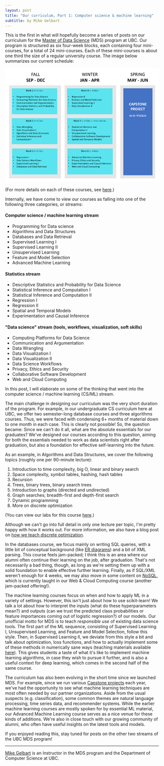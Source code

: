 ```yaml
---
layout: post
title: "Our curriculum, Part 1: Computer science & machine learning"
subtitle: by Mike Gelbart
---
```


This is the first in what will hopefully become a series of posts on our curriculum for the [Master of Data Science](https://masterdatascience.science.ubc.ca/) (MDS) program at UBC. Our program is structured as six four-week blocks, each containing four mini-courses, for a total of 24 mini-courses. Each of these mini-courses is about one third the size of a regular university course. The image below summarizes our current schedule:

![](/img/blog/schedule.png)

(For more details on each of these courses, see [here](https://ubc-mds.github.io/descriptions/).)

Internally, we have come to view our courses as falling into one of the following three categories, or streams:

#### Computer science / machine learning stream

- Programming for Data science
- Algorithms and Data Structures
- Databases and Data Retrieval
- Supervised Learning I
- Supervised Learning II
- Unsupervised Learning
- Feature and Model Selection
- Advanced Machine Learning

#### Statistics stream

- Descriptive Statistics and Probability for Data Science
- Statistical Inference and Computation I
- Statistical Inference and Computation II
- Regression I
- Regression II
- Spatial and Temporal Models
- Experimentation and Causal Inference

#### "Data science" stream (tools, workflows, visualization, soft skills)

- Computing Platforms for Data Science
- Communication and Argumentation
- Data Wrangling
- Data Visualization I
- Data Visualization II
- Data Science Workflows
- Privacy, Ethics and Security
- Collaborative Software Development
- Web and Cloud Computing

In this post, I will elaborate on some of the thinking that went into the computer science / machine learning (CS/ML) stream.

The main challenge in designing our curriculum was the very short duration of the program. For example, in our undergraduate CS curriculum here at UBC, we offer two semester-long database courses and three algorithms courses. Thus, we were faced with condensing 6+ months of material down to one month in each case. This is clearly not possible! So, the question became: Since we can't do it all, what are the absolute essentials for our graduates? We've designed our courses according to this question, aiming for both the essentials needed to work as data scientists right after graduation, but also a foundation for effective self-learning into the future.

As an example, in Algorithms and Data Structures, we cover the following topics (roughly one per 90-minute lecture):

1. Introduction to time complexity, big O, linear and binary search
2. Space complexity, symbol tables, hashing, hash tables
3. Recursion
4. Trees, binary trees, binary search trees
5. Introduction to graphs (directed and undirected)
6. Graph searches; breadth-first and depth-first search
7. Dynamic programming
8. More on discrete optimization

(You can view our labs for this course [here](https://github.com/UBC-MDS/public/tree/master/courses/512_alg-data-struct/labs).)

Although we can't go into full detail in only one lecture per topic, I'm pretty happy with how it works out. For more information, we also have a blog post on [how we teach discrete optimization](https://ubc-mds.github.io/2017-10-18-discrete_optimization/).

In the databases course, we focus mainly on writing SQL queries, with a little bit of conceptual background (like [ER diagrams](https://en.wikipedia.org/wiki/Entity%E2%80%93relationship_model)) and a bit of XML parsing. This course feels jam-packed; I think this is an area where our alumni often continue their learning on the job, after graduation. That's not necessarily a bad thing, though, as long as we're setting them up with a solid foundation to enable effective further learning. Finally, as if SQL/XML weren't enough for 4 weeks, we may also move in some content on [NoSQL](https://en.wikipedia.org/wiki/NoSQL), which is currently taught in our Web & Cloud Computing course (another jam-packed offering!).

The machine learning courses focus on when and how to apply ML in a variety of settings. However, this isn't just about how to use scikit-learn! We talk a lot about how to interpret the inputs (what do these hyperparameters mean?) and outputs (can we trust the predicted class probabilities or feature importances coming out of logistic regression?) of our models. Our unofficial motto for MDS is to teach _responsible use_ of existing data science tools. The first part of the ML sequence, consisting of Supervised Learning I, Unsupervised Learning, and Feature and Model Selection, follow this style. Then, in Supervised Learning II, we deviate from this style a bit and talk about optimization, loss functions, and how to actually implement some of these methods in numerically sane ways (teaching materials available [here](https://github.com/UBC-MDS/public/tree/master/courses/572_sup-learn-2)). This gives students a taste of what it's like to implement machine learning algorithms, in case they wish to pursue it further, and is also a useful context for deep learning, which comes in the second half of the same course.

The curriculum has also been evolving in the short time since we launched MDS. For example, since we run various [Capstone projects](https://ubc-mds.github.io/capstone/about/) each year, we've had the opportunity to see what machine learning techniques are most often needed by our partner organizations. Aside from the usual suspects (e.g. classification), some common themes are natural language processing, time series data, and recommender systems. While the earlier machine learning courses are mostly spoken for by essential ML material, our Advanced Machine Learning course serves as a nice venue for these kinds of additions. We're also in close touch with our growing community of alumni, who often have useful insights on the latest tools and models.

If you enjoyed reading this, stay tuned for posts on the other two streams of the UBC MDS program!

---------

[Mike Gelbart](http://www.cs.ubc.ca/~mgelbart/) is an Instructor in the MDS program and the Department of Computer Science at UBC.
